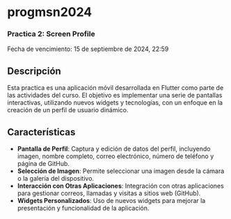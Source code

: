 # progmsn2024

### Practica 2: Screen Profile

Fecha de vencimiento: 15 de septiembre de 2024, 22:59

## Descripción

Esta practica es una aplicación móvil desarrollada en Flutter como parte de las actividades del curso. El objetivo es implementar una serie de pantallas interactivas, utilizando nuevos widgets y tecnologías, con un enfoque en la creación de un perfil de usuario dinámico.

## Características

- **Pantalla de Perfil**: Captura y edición de datos del perfil, incluyendo imagen, nombre completo, correo electrónico, número de teléfono y página de GitHub.
- **Selección de Imagen**: Permite seleccionar una imagen desde la cámara o la galería del dispositivo.
- **Interacción con Otras Aplicaciones**: Integración con otras aplicaciones para gestionar correos, llamadas y visitas a sitios web (GitHub).
- **Widgets Personalizados**: Uso de nuevos widgets para mejorar la presentación y funcionalidad de la aplicación.
